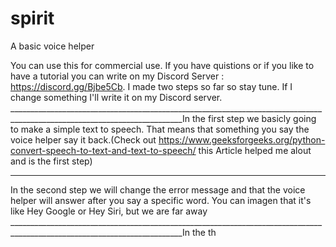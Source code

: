 # spirit
A basic voice helper

You can use this for commercial use.
If you have quistions or if you like to have a tutorial you can write on my Discord Server : https://discord.gg/Bjbe5Cb.
I made two steps so far so stay tune. If I change something I'll write it on my Discord server.
_________________________________________________________________________________________________________________________In the first step we basicly going to make a simple text to speech. That means that something you say the voice helper say it back.(Check out https://www.geeksforgeeks.org/python-convert-speech-to-text-and-text-to-speech/ this Article helped me alout and is the first step)
_________________________________________________________________________________________________________________________
In the second step we will change the error message and that the voice helper will answer after you say a specific word. You can imagen that it's like Hey Google or Hey Siri, but we are far away
_________________________________________________________________________________________________________________________In the th
